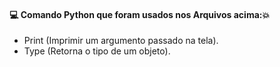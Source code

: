 #### :computer: Comando Python que foram usados nos Arquivos acima::boom:
- Print (Imprimir um argumento passado na tela).
- Type (Retorna o tipo de um objeto).
